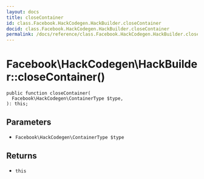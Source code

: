 ```yaml
---
layout: docs
title: closeContainer
id: class.Facebook.HackCodegen.HackBuilder.closeContainer
docid: class.Facebook.HackCodegen.HackBuilder.closeContainer
permalink: /docs/reference/class.Facebook.HackCodegen.HackBuilder.closeContainer.md
---
```

# Facebook\\HackCodegen\\HackBuilder::closeContainer()




``` Hack
public function closeContainer(
  Facebook\HackCodegen\ContainerType $type,
): this;
```




## Parameters




+ ` Facebook\HackCodegen\ContainerType $type `




## Returns




* ` this `